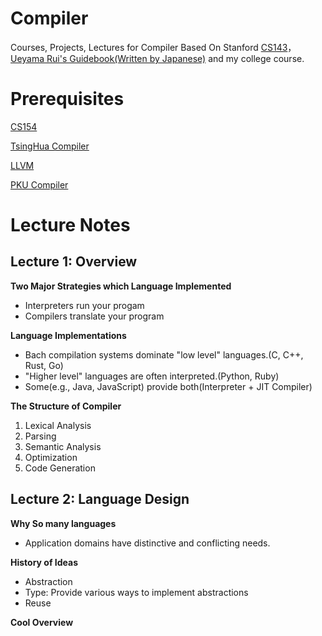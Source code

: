 # Compiler

Courses, Projects, Lectures for Compiler Based On Stanford [CS143](http://web.stanford.edu/class/cs143/)，[Ueyama Rui's Guidebook(Written by Japanese)](https://www.sigbus.info/compilerbook#) and my college course.

# Prerequisites

[CS154](http://infolab.stanford.edu/~ullman/ialc/spr10/spr10.html#LECTURE%20NOTES)

[TsingHua Compiler](https://decaf-lang.github.io/minidecaf-tutorial/)

[LLVM](https://www.cs.cmu.edu/afs/cs.cmu.edu/academic/class/15745-s14/public/lectures/)

[PKU Compiler](https://pku-minic.github.io/online-doc/#/preface/)

# Lecture Notes

## Lecture 1: Overview

**Two Major Strategies which Language Implemented**

- Interpreters run your progam
- Compilers translate your program 

**Language Implementations**

- Bach compilation systems dominate "low level" languages.(C, C++, Rust, Go)
- "Higher level" languages are often interpreted.(Python, Ruby)
- Some(e.g., Java, JavaScript) provide both(Interpreter + JIT Compiler)

**The Structure of Compiler**

1. Lexical Analysis
2. Parsing
3. Semantic Analysis
4. Optimization
5. Code Generation

## Lecture 2: Language Design

**Why So many languages**

- Application domains have distinctive and conflicting needs.

**History of Ideas**

- Abstraction
- Type: Provide various ways to implement abstractions
- Reuse

**Cool Overview**



